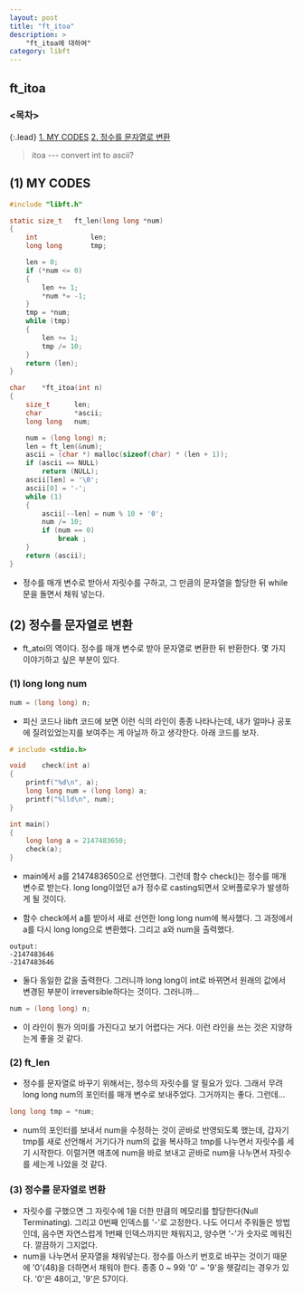 ```yaml
---
layout: post
title: "ft_itoa"
description: >
    "ft_itoa에 대하여"
category: libft
---
```

## ft_itoa

### <목차>
{:.lead}
[1. MY CODES](#1-my-codes)
[2. 정수를 문자열로 변환](#2-정수를-문자열로-변환)

> itoa --- convert int to ascii?

## (1) MY CODES

~~~c
#include "libft.h"

static size_t	ft_len(long long *num)
{
	int				len;
	long long		tmp;

	len = 0;
	if (*num <= 0)
	{
		len += 1;
		*num *= -1;
	}
	tmp = *num;
	while (tmp)
	{
		len += 1;
		tmp /= 10;
	}
	return (len);
}

char	*ft_itoa(int n)
{
	size_t		len;
	char		*ascii;
	long long	num;

	num = (long long) n;
	len = ft_len(&num);
	ascii = (char *) malloc(sizeof(char) * (len + 1));
	if (ascii == NULL)
		return (NULL);
	ascii[len] = '\0';
	ascii[0] = '-';
	while (1)
	{
		ascii[--len] = num % 10 + '0';
		num /= 10;
		if (num == 0)
			break ;
	}
	return (ascii);
}
~~~
- 정수를 매개 변수로 받아서 자릿수를 구하고, 그 만큼의 문자열을 할당한 뒤 while문을 돌면서 채워 넣는다.

## (2) 정수를 문자열로 변환
- ft_atoi의 역이다. 정수를 매개 변수로 받아 문자열로 변환한 뒤 반환한다. 몇 가지 이야기하고 싶은 부분이 있다.

### (1) long long num
~~~c
num = (long long) n;
~~~
- 피신 코드나 libft 코드에 보면 이런 식의 라인이 종종 나타나는데, 내가 얼마나 공포에 질려있었는지를 보여주는 게 아닐까 하고 생각한다. 아래 코드를 보자.

~~~c
# include <stdio.h>

void	check(int a)
{
	printf("%d\n", a);
	long long num = (long long) a;
	printf("%lld\n", num);
}

int	main()
{
	long long a = 2147483650;
	check(a);
}
~~~

- main에서 a를 2147483650으로 선언했다. 그런데 함수 check()는 정수를 매개 변수로 받는다. long long이었던 a가 정수로 casting되면서 오버플로우가 발생하게 될 것이다.

- 함수 check에서 a를 받아서 새로 선언한 long long num에 복사했다. 그 과정에서 a를 다시 long long으로 변환했다. 그리고 a와 num을 출력했다.

~~~plain
output:
-2147483646
-2147483646
~~~

- 둘다 동일한 값을 출력한다. 그러니까 long long이 int로 바뀌면서 원래의 값에서 변경된 부분이 irreversible하다는 것이다. 그러니까...
~~~c
num = (long long) n;
~~~

- 이 라인이 뭔가 의미를 가진다고 보기 어렵다는 거다. 이런 라인을 쓰는 것은 지양하는게 좋을 것 같다.

### (2) ft_len
- 정수를 문자열로 바꾸기 위해서는, 정수의 자릿수를 알 필요가 있다. 그래서 무려 long long num의 포인터를 매개 변수로 보내주었다. 그거까지는 좋다. 그런데...
~~~c
long long tmp = *num;
~~~
- num의 포인터를 보내서 num을 수정하는 것이 곧바로 반영되도록 했는데, 갑자기 tmp를 새로 선언해서 거기다가 num의 값을 복사하고 tmp를 나누면서 자릿수를 세기 시작한다. 이럴거면 애초에 num을 바로 보내고 곧바로 num을 나누면서 자릿수를 세는게 나았을 것 같다.

### (3) 정수를 문자열로 변환
- 자릿수를 구했으면 그 자릿수에 1을 더한 만큼의 메모리를 할당한다(Null Terminating). 그리고 0번째 인덱스를 '-'로 고정한다. 나도 어디서 주워들은 방법인데, 음수면 자연스럽게 1번째 인덱스까지만 채워지고, 양수면 '-'가 숫자로 메워진다. 깔끔하기 그지없다. 
- num을 나누면서 문자열을 채워넣는다. 정수를 아스키 번호로 바꾸는 것이기 때문에 '0'(48)을 더하면서 채워야 한다. 종종 0 ~ 9와 '0' ~ '9'을 헷갈리는 경우가 있다. '0'은 48이고, '9'은 57이다.